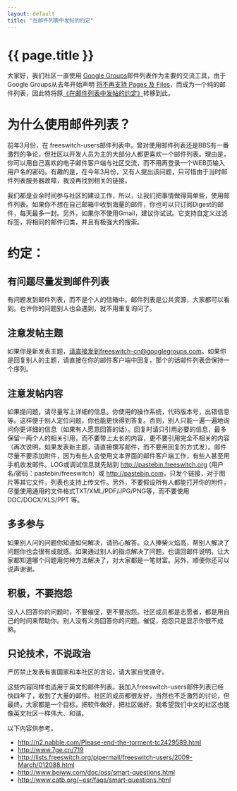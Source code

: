 ```yaml
---
layout: default
title: "在邮件列表中发帖的约定"
---
```


# {{ page.title }}

大家好，我们社区一直使用 [Google Groups](http://groups.google.com/group/freeswitch-cn)邮件列表作为主要的交流工具，由于Google Groups从去年开始声明 [将不再支持 Pages 及 Files](http://groups-announcements.blogspot.com/2010/09/notice-about-pages-and-files.html?hl=en)，而成为一个纯的邮件列表，因此特将原[《在邮件列表中发帖的约定》](http://groups.google.com/group/freeswitch-cn/web/%E5%9C%A8%E9%82%AE%E4%BB%B6%E5%88%97%E8%A1%A8%E4%B8%AD%E5%8F%91%E5%B8%96%E7%9A%84%E7%BA%A6%E5%AE%9A)转移到此。   	 
		
# 为什么使用邮件列表？

前年3月份，在 freeswitch-users邮件列表中，曾对使用邮件列表还是BBS有一番激烈的争论，但社区以开发人员为主的大部分人都更喜欢一个邮件列表。理由是，你可以用自己喜欢的电子邮件客户端与社区交流，而不用再登录一个WEB页输入用户名的密码。有趣的是，在今年3月份，又有人提出该问题，只可惜由于当时邮件列表服务器故障，我没再找到相关的链接。

我们都是业余时间参与社区的建设工作，所以，让我们把事情做得简单些，使用邮件列表。如果你不想在自己邮箱中收到海量的邮件，你也可以只订阅Digest的邮件，每天最多一封。另外，如果你不使用Gmail，建议你试试。它支持自定义过滤标签，将相同的邮件归类，并且有极强大的搜索。

# 约定：

## 有问题尽量发到邮件列表
有问题发到邮件列表，而不是个人的信箱中。邮件列表是公共资源，大家都可以看到。也许你的问题别人也会遇到，就不用重复询问了。

##  注意发帖主题
如果你是新发表主题，请直接发到freeswitch-cn@googlegroups.com。如果你是回复别人的主题，请直接在你的邮件客户端中回复，那个的话邮件列表会保持一个序列。

##  注意发帖内容
如果提问题，请尽量写上详细的信息。你使用的操作系统，代码版本号，出错信息等。这样便于别人定位问题，你也能更快得到答复。否则，别人只能一遍一遍地询问你更详细的信息（如果有人愿意回答的话）。回复时请只引用必要的信息，最多保留一两个人的相关引用，而不要带上太长的内容，更不要引用完全不相关的内容（再次说明，如果发表新主题，请直接撰写邮件，而不要用回复的方式发）。邮件尽量不要添加附件，因为有些人会使用文本界面的邮件客户端工作，有些人甚至用手机收发邮件。LOG或调试信息就先贴到 <http://pastebin.freeswitch.org> (用户名/密码：pastebin/freeswitch）或 <http://pastebin.com>，只发个链接，对于图片等其它文件，列表也支持上传文件。另外，不要假设所有人都能打开你的附件，尽量使用通用的文件格式TXT/XML/PDF/JPG/PNG等，而不要使用DOC/DOCX/XLS/PPT 等。

## 多多参与
如果别人问的问题你知道如何解决，请热心解答。众人捧柴火焰高，帮别人解决了问题你也会很有成就感。如果通过别人的指点解决了问题，也请回邮件说明，让大家都知道哪个问题用何种方法解决了，对大家都是一笔财富。另外，顺便你还可以说声谢谢。

##  积极，不要抱怨
没人人回答你的问题时，不要催促，更不要抱怨。社区成员都是志愿者，都是用自己的时间来帮助你。别人没有义务回答你的问题。催促，抱怨只是显示你很不成熟。

## 只论技术，不说政治

严厉禁止发表有害国家和本社区的言论，请大家自觉遵守。

这些内容同样也适用于英文的邮件列表。我加入freeswitch-users邮件列表已经快四年了，收到了大量的邮件。社区的成员都很友好，当然也不乏激烈的讨论，但最终，大家都是一个目标，把软件做好，把社区做好。我希望我们中文的社区也能像英文社区一样伟大、和谐。

以下内容供参考。

* <http://n2.nabble.com/Please-end-the-torment-tc2429589.html>
* <http://www.7ge.cn/719>
* <http://lists.freeswitch.org/pipermail/freeswitch-users/2009-March/012088.html>
* <http://www.beiww.com/doc/oss/smart-questions.html>
* <http://www.catb.org/~esr/faqs/smart-questions.html>
